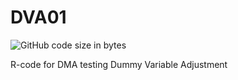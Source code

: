 # DVA01

![GitHub code size in bytes](https://img.shields.io/github/languages/code-size/ishii-futoshi/DVA01)

R-code for DMA testing Dummy Variable Adjustment
